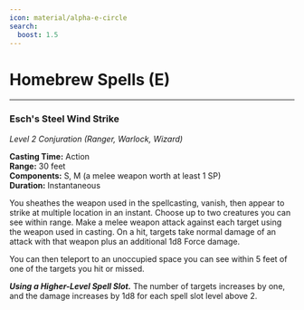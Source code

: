 ```yaml
---
icon: material/alpha-e-circle
search:
  boost: 1.5
---
```


# Homebrew Spells (E)

---

### Esch's Steel Wind Strike

*Level 2 Conjuration (Ranger, Warlock, Wizard)*

**Casting Time:** Action  
**Range:** 30 feet  
**Components:** S, M (a melee weapon worth at least 1 SP)  
**Duration:** Instantaneous

You sheathes the weapon used in the spellcasting, vanish, then appear to strike at multiple location in an instant. Choose up to two creatures you can see within range. Make a melee weapon attack against each target using the weapon used in casting. On a hit, targets take normal damage of an attack with that weapon plus an additional 1d8 Force damage.

You can then teleport to an unoccupied space you can see within 5 feet of one of the targets you hit or missed.

***Using a Higher-Level Spell Slot.*** The number of targets increases by one, and the damage increases by 1d8 for each spell slot level above 2.